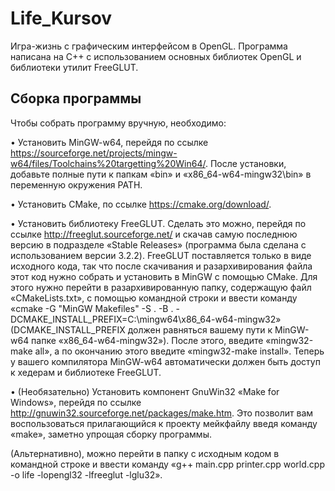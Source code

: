 # Life_Kursov

Игра-жизнь с графическим интерфейсом в OpenGL. Программа написана на C++ с использованием основных библиотек OpenGL и библиотеки утилит FreeGLUT.

## Сборка программы

Чтобы собрать программу вручную, необходимо:

•	Установить MinGW-w64, перейдя по ссылке https://sourceforge.net/projects/mingw-w64/files/Toolchains%20targetting%20Win64/. После установки, добавьте полные пути к папкам «bin» и «x86_64-w64-mingw32\bin» в переменную окружения PATH.

•	Установить CMake, по ссылке https://cmake.org/download/.

•	Установить библиотеку FreeGLUT. Сделать это можно, перейдя по ссылке http://freeglut.sourceforge.net/ и скачав самую последнюю версию в подразделе «Stable Releases» (программа была сделана с использованием версии 3.2.2). FreeGLUT поставляется только в виде исходного кода, так что после скачивания и разархивирования файла этот код нужно собрать и установить в MinGW с помощью CMake. Для этого нужно перейти в разархивированную папку, содержащую файл «CMakeLists.txt», с помощью командной строки и ввести команду «cmake -G "MinGW Makefiles" -S . -B . -DCMAKE_INSTALL_PREFIX=C:\mingw64\x86_64-w64-mingw32» (DCMAKE_INSTALL_PREFIX должен равняться вашему пути к MinGW-w64 папке «x86_64-w64-mingw32»). После этого, введите «mingw32-make all», а по окончанию этого введите «mingw32-make install». Теперь у вашего компилятора MinGW-w64 автоматически должен быть доступ к хедерам и библиотеке FreeGLUT.

•	(Необязательно) Установить компонент GnuWin32 «Make for Windows», перейдя по ссылке http://gnuwin32.sourceforge.net/packages/make.htm. Это позволит вам воспользоваться прилагающийся к проекту мейкфайлу введя команду «make», заметно упрощая сборку программы.

 (Альтернативно), можно перейти в папку с исходным кодом в командной строке и ввести команду «g++ main.cpp printer.cpp world.cpp -o life -lopengl32 -lfreeglut -lglu32».
